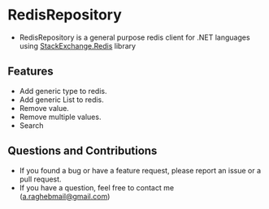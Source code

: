 <h1>RedisRepository</h1>

- RedisRepository is a general purpose redis client for .NET languages using <a href="https://github.com/StackExchange/StackExchange.Redis">StackExchange.Redis</a> library 

<h2>Features</h2>

- Add generic type to redis.
- Add generic List to redis.
- Remove value.
- Remove multiple values.
- Search


<h2>Questions and Contributions</h2>

- If you  found a bug or have a feature request, please report an issue or a pull request. 
- If you have a question, feel free to contact me (a.raghebmail@gmail.com)
